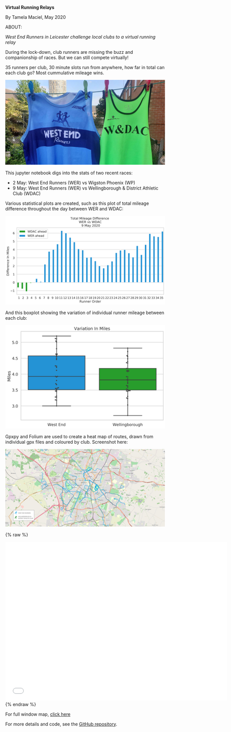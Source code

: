 **Virtual Running Relays**

By Tamela Maciel, May 2020

ABOUT:

*West End Runners in Leicester challenge local clubs to a virtual running relay*

During the lock-down, club runners are missing the buzz and companionship of races. But we can still compete virtually!

35 runners per club, 30 minute slots run from anywhere, how far in total can each club go? 
Most cummulative mileage wins.

![alt text](https://raw.githubusercontent.com/tamelamaciel/virtual_running_relays/master/club_jerseys.jpg "West End vs WDAC")

This jupyter notebook digs into the stats of two recent races:  
* 2 May: West End Runners (WER) vs Wigston Phoenix (WP)  
* 9 May: West End Runners (WER) vs Wellingborough & District Athletic Club (WDAC)  

Various statistical plots are created, such as this plot of total mileage difference throughout the day between WER and WDAC:

![alt text](https://raw.githubusercontent.com/tamelamaciel/virtual_running_relays/master/total_mileage_differenceWER_WDAC.png "West End vs WDAC")

And this boxplot showing the variation of individual runner mileage between each club:

![alt text](https://raw.githubusercontent.com/tamelamaciel/virtual_running_relays/master/boxplot_mileage_variationWER_WDAC.png "West End vs WDAC")

Gpxpy and Folium are used to create a heat map of routes, drawn from individual gpx files and coloured by club. Screenshot here:

![alt text](https://raw.githubusercontent.com/tamelamaciel/virtual_running_relays/master/map1.png "West End vs WDAC")

{% raw %}
<iframe frameborder="no" border="0" marginwidth="0" marginheight="0"
width="700" height="500" src="/assets/map_WER_vs_WDAC.html"></iframe>
{% endraw %}

For full window map, [click here](/assets/map_WER_vs_WDAC.html)

For more details and code, see the [GitHub repository](https://github.com/tamelamaciel/virtual_running_relays).
